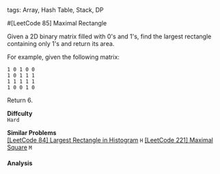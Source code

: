 tags: Array, Hash Table, Stack, DP

#[LeetCode 85] Maximal Rectangle

Given a 2D binary matrix filled with 0's and 1's, find the largest rectangle containing only 1's and return its area.

For example, given the following matrix:

    1 0 1 0 0
    1 0 1 1 1
    1 1 1 1 1
    1 0 0 1 0

Return 6.


**Diffculty**  
`Hard`

**Similar Problems**  
[[LeetCode 84] Largest Rectangle in Histogram]() `H`
[[LeetCode 221] Maximal Square]( ) `M`


#### Analysis  




